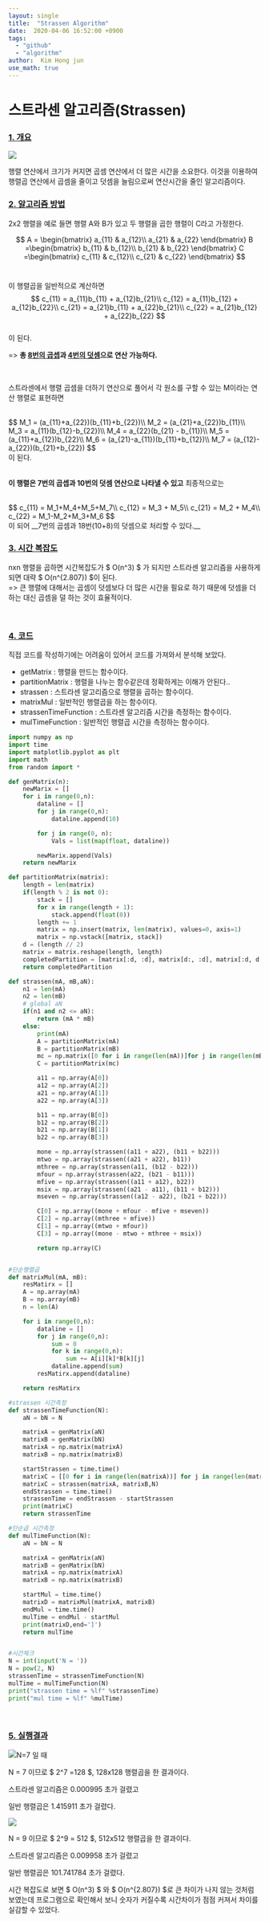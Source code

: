 ```yaml
---
layout: single 
title:  "Strassen Algorithm" 
date:  2020-04-06 16:52:00 +0900 
tags:
  - "github"
  - "algorithm"
author:  Kim Hong jun
use_math: true
---
```




# 스트라센 알고리즘(Strassen)

### <u>1. 개요</u><br>

![](https://images.unsplash.com/photo-1518133910546-b6c2fb7d79e3?ixlib=rb-0.3.5&q=80&fm=jpg&crop=entropy&cs=tinysrgb&w=1080&fit=max&ixid=eyJhcHBfaWQiOjExNzczfQ&s=b853ed7d370a7d7c9484138375d77cc3)

행렬 연산에서 크기가 커지면 곱셈 연산에서 더 많은 시간을 소요한다. 이것을 이용하여 행렬곱 연산에서 곱셈을 줄이고 덧셈을 늘림으로써 연산시간을 줄인 알고리즘이다.

### <u>2. 알고리즘 방법</u><Br>



2x2 행렬을 예로 들면 행렬 A와 B가 있고 두 행렬을 곱한 행렬이 C라고 가정한다.<br>


$$
A = \begin{bmatrix}
a_{11} & a_{12}\\
a_{21} & a_{22}
\end{bmatrix}
B =\begin{bmatrix}
b_{11} & b_{12}\\
b_{21} & b_{22}
\end{bmatrix}  
C =\begin{bmatrix}
c_{11} & c_{12}\\
c_{21} & c_{22}
\end{bmatrix}
$$
<Br>

이 행렬곱을 일반적으로 계산하면<br>
$$
c_{11} = a_{11}b_{11} + a_{12}b_{21}\\
c_{12} = a_{11}b_{12} + a_{12}b_{22}\\
c_{21} = a_{21}b_{11} + a_{22}b_{21}\\
c_{22} = a_{21}b_{12} + a_{22}b_{22}
$$
<br>이 된다.

=> __총 <u>8번의 곱셉</u>과 <u>4번의 덧셈</u>으로 연산 가능하다.__

<br>

스트라센에서 행렬 곱셈을 더하기 연산으로 풀어서 각 원소를 구할 수 있는 M이라는 연산 행렬로 표현하면<br>

<br>
$$
M_1 = (a_{11}+a_{22})(b_{11}+b_{22})\\
M_2 = (a_{21}+a_{22})b_{11}\\
M_3 = a_{11}(b_{12}-b_{22})\\
M_4 = a_{22}(b_{21} - b_{11})\\
M_5 = (a_{11}+a_{12})b_{22}\\
M_6 = (a_{21}-a_{11})(b_{11}+b_{12})\\
M_7 = (a_{12}-a_{22})(b_{21}+b_{22})
$$
<Br>이 된다.<Br>

<br> __이 행렬은 7번의 곱셉과 10번의 덧셈 연산으로 나타낼 수 있고__ 최종적으로는

<br>
$$
c_{11} = M_1+M_4+M_5+M_7\\
c_{12} = M_3 + M_5\\
c_{21} = M_2 + M_4\\
c_{22} = M_1-M_2+M_3+M_6
$$
<Br>이 되어 __7번의 곱셈과 18번(10+8)의 덧셈으로 처리할 수 있다.__

<br>

### <u>3. 시간 복잡도</u><br>

nxn 행렬을 곱하면 시간복잡도가 $ O(n^3) $ 가 되지만 스트라센 알고리즘을 사용하게 되면 대략 $ O(n^{2.807}) $이 된다.  <br>=>  큰 행렬에 대해서는 곱셈이 덧셈보다 더 많은 시간을 필요로 하기 때문에 덧셈을 더 하는 대신 곱셈을 덜 하는 것이 효율적이다.

<br>



### <u>4. 코드</u> <br>

직접 코드를 작성하기에는 어려움이 있어서 코드를 가져와서 분석해 보았다.

- getMatrix : 행렬을 만드는 함수이다.<br>
- partitionMatrix : 행렬을 나누는 함수같은데 정확하게는 이해가 안된다..<br>
- strassen : 스트라센 알고리즘으로 행렬을 곱하는 함수이다.<br>
- matrixMul : 일반적인 행렬곱을 하는 함수이다.<br>
- strassenTimeFunction : 스트라센 알고리즘 시간을 측정하는 함수이다.<br>
- mulTimeFunction : 일반적인 행렬곱 시간을 측정하는 함수이다.<br>



```python
import numpy as np
import time
import matplotlib.pyplot as plt
import math
from random import *

def genMatrix(n):
    newMarix = []
    for i in range(0,n):
        dataline = []
        for j in range(0,n):
            dataline.append(10)

        for j in range(0, n):
            Vals = list(map(float, dataline))

        newMarix.append(Vals)
    return newMarix

def partitionMatrix(matrix):
    length = len(matrix)
    if(length % 2 is not 0):
        stack = []
        for x in range(length + 1):
            stack.append(float(0))
        length += 1
        matrix = np.insert(matrix, len(matrix), values=0, axis=1)
        matrix = np.vstack([matrix, stack])
    d = (length // 2)
    matrix = matrix.reshape(length, length)
    completedPartition = [matrix[:d, :d], matrix[d:, :d], matrix[:d, d:], matrix[d:, d:]]
    return completedPartition

def strassen(mA, mB,aN):
    n1 = len(mA)
    n2 = len(mB)
    # global aN
    if(n1 and n2 <= aN):
        return (mA * mB)
    else:
        print(mA)
        A = partitionMatrix(mA)
        B = partitionMatrix(mB)
        mc = np.matrix([0 for i in range(len(mA))]for j in range(len(mB)))
        C = partitionMatrix(mc)

        a11 = np.array(A[0])
        a12 = np.array(A[2])
        a21 = np.array(A[1])
        a22 = np.array(A[3])

        b11 = np.array(B[0])
        b12 = np.array(B[2])
        b21 = np.array(B[1])
        b22 = np.array(B[3])

        mone = np.array(strassen((a11 + a22), (b11 + b22)))
        mtwo = np.array(strassen((a21 + a22), b11))
        mthree = np.array(strassen(a11, (b12 - b22)))
        mfour = np.array(strassen(a22, (b21 - b11)))
        mfive = np.array(strassen((a11 + a12), b22))
        msix = np.array(strassen((a21 - a11), (b11 + b12)))
        mseven = np.array(strassen((a12 - a22), (b21 + b22)))

        C[0] = np.array((mone + mfour - mfive + mseven))
        C[2] = np.array((mthree + mfive))
        C[1] = np.array((mtwo + mfour))
        C[3] = np.array((mone - mtwo + mthree + msix))

        return np.array(C)


#단순행렬곱
def matrixMul(mA, mB):
    resMatirx = []
    A = np.array(mA)
    B = np.array(mB)
    n = len(A)

    for i in range(0,n):
        dataline = []
        for j in range(0,n):
            sum = 0
            for k in range(0,n):
                sum += A[i][k]*B[k][j]
            dataline.append(sum)
        resMatirx.append(dataline)

    return resMatirx

#strassen 시간측정
def strassenTimeFunction(N):
    aN = bN = N

    matrixA = genMatrix(aN)
    matrixB = genMatrix(bN)
    matrixA = np.matrix(matrixA)
    matrixB = np.matrix(matrixB)

    startStrassen = time.time()
    matrixC = [[0 for i in range(len(matrixA))] for j in range(len(matrixA))]
    matrixC = strassen(matrixA, matrixB,N)
    endStrassen = time.time()
    strassenTime = endStrassen - startStrassen
    print(matrixC)
    return strassenTime

#단순곱 시간측정
def mulTimeFunction(N):
    aN = bN = N

    matrixA = genMatrix(aN)
    matrixB = genMatrix(bN)
    matrixA = np.matrix(matrixA)
    matrixB = np.matrix(matrixB)

    startMul = time.time()
    matrixD = matrixMul(matrixA, matrixB)
    endMul = time.time()
    mulTime = endMul - startMul
    print(matrixD,end=']')
    return mulTime


#시간체크
N = int(input('N = '))
N = pow(2, N)
strassenTime = strassenTimeFunction(N)
mulTime = mulTimeFunction(N)
print("strassen time = %lf" %strassenTime)
print("mul time = %lf" %mulTime)

```

<br>

### <u>5. 실행결과</u>



![N=7 일 때](https://github.com/KIMHONGJUN2/KIMHONGJUN2.github.io/blob/master/assets/picture/strassen%20n=7.png?raw=true)

N = 7 이므로 $ 2^7 =128 $, 128x128 행렬곱을 한 결과이다.<br>

스트라센 알고리즘은 0.000995 초가 걸렸고 <br>

일반 행렬곱은 1.415911 초가 걸렸다.

![](https://github.com/KIMHONGJUN2/KIMHONGJUN2.github.io/blob/master/assets/picture/strassen%20n=9.png?raw=true)

N = 9 이므로 $ 2^9 = 512 $, 512x512 행렬곱을 한 결과이다.

스트라센 알고리즘은 0.009958 초가 걸렸고<br>

일반 행렬곱은 101.741784 초가 걸렸다.<br>

시간 복잡도로 보면 $ O(n^3) $ 와  $ O(n^{2.807}) $로 큰 차이가 나지 않는 것처럼 보였는데 프로그램으로 확인해서 보니 숫자가 커질수록 시간차이가 점점 커져서 차이를 실감할 수 있었다.
